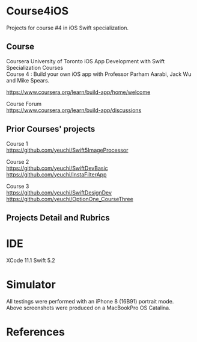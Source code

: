 # Course4iOS
Projects for course #4 in iOS Swift specialization.


## Course
Coursera University of Toronto iOS App Development with Swift Specialization Courses \
Course 4 : Build your own iOS app with Professor Parham Aarabi, Jack Wu and Mike Spears.

https://www.coursera.org/learn/build-app/home/welcome

Course Forum \
https://www.coursera.org/learn/build-app/discussions


## Prior Courses' projects

Course 1 \
https://github.com/yeuchi/Swift5ImageProcessor

Course 2 \
https://github.com/yeuchi/SwiftDevBasic
https://github.com/yeuchi/InstaFilterApp

Course 3 \
https://github.com/yeuchi/SwiftDesignDev
https://github.com/yeuchi/OptionOne_CourseThree


## Projects Detail and Rubrics 


# IDE
XCode 11.1 Swift 5.2

# Simulator
All testings were performed with an iPhone 8 (16B91) portrait mode. \
Above screenshots were produced on a MacBookPro OS Catalina.

# References 
